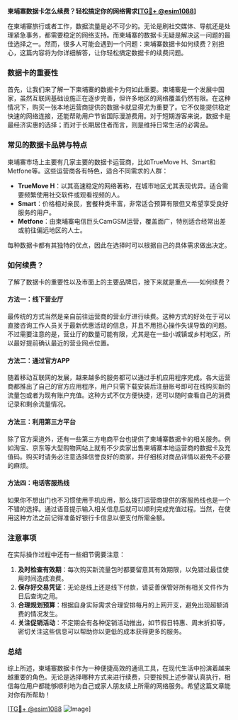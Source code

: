 **柬埔寨数据卡怎么续费？轻松搞定你的网络需求[[TG💪+ @esim1088](https://t.me/s/esim1088)]**

在柬埔寨旅行或者工作，数据流量是必不可少的。无论是刷社交媒体、导航还是处理紧急事务，都需要稳定的网络支持。而柬埔寨的数据卡无疑是解决这一问题的最佳选择之一。然而，很多人可能会遇到一个问题：柬埔寨数据卡如何续费？别担心，这篇内容将为你详细解答，让你轻松搞定数据卡的续费问题。

### 数据卡的重要性

首先，让我们来了解一下柬埔寨的数据卡为何如此重要。柬埔寨是一个发展中国家，虽然互联网基础设施正在逐步完善，但许多地区的网络覆盖仍然有限。在这种情况下，购买一张本地运营商提供的数据卡就显得尤为重要了。它不仅能提供稳定快速的网络连接，还能帮助用户节省国际漫游费用。对于短期游客来说，数据卡是最经济实惠的选择；而对于长期居住者而言，则是维持日常生活的必需品。

### 常见的数据卡品牌与特点

柬埔寨市场上主要有几家主要的数据卡运营商，比如TrueMove H、Smart和Metfone等。这些运营商各有特色，适合不同需求的人群：

- **TrueMove H**：以其高速稳定的网络著称，在城市地区尤其表现优异。适合需要频繁使用社交软件或观看视频的人。
- **Smart**：价格相对亲民，套餐种类丰富，非常适合预算有限但又希望享受良好服务的用户。
- **Metfone**：由柬埔寨电信巨头CamGSM运营，覆盖面广，特别适合经常出差或前往偏远地区的人士。

每种数据卡都有其独特的优点，因此在选择时可以根据自己的具体需求做出决定。

### 如何续费？

了解了数据卡的重要性以及市面上的主要品牌后，接下来就是重点——如何续费？

#### 方法一：线下营业厅

最传统的方式当然是亲自前往运营商的营业厅进行续费。这种方式的好处在于可以直接咨询工作人员关于最新优惠活动的信息，并且不用担心操作失误导致的问题。不过需要注意的是，营业厅的数量可能有限，尤其是在一些小城镇或乡村地区，所以最好提前确认最近的营业网点位置。

#### 方法二：通过官方APP

随着移动互联网的发展，越来越多的服务都可以通过手机应用程序完成。各大运营商都推出了自己的官方应用程序，用户只需下载安装后注册账号即可在线购买新的流量包或者为现有账户充值。这种方式不仅方便快捷，还可以随时查看自己的消费记录和剩余流量情况。

#### 方法三：利用第三方平台

除了官方渠道外，还有一些第三方电商平台也提供了柬埔寨数据卡的相关服务。例如淘宝、京东等大型购物网站上就有不少卖家出售柬埔寨本地运营商的数据卡及充值码。购买时请务必注意选择信誉良好的商家，并仔细核对商品详情以避免不必要的麻烦。

#### 方法四：电话客服热线

如果你不想出门也不习惯使用手机应用，那么拨打运营商提供的客服热线也是一个不错的选择。通过语音提示输入相关信息后就可以顺利完成充值过程。当然，在使用这种方法之前记得准备好银行卡信息以便支付所需金额。

### 注意事项

在实际操作过程中还有一些细节需要注意：

1. **及时检查有效期**：每次购买新流量包时都要留意其有效期限，以免错过最佳使用时间造成浪费。
2. **保存好交易凭证**：无论是线上还是线下付款，请妥善保管好所有相关文件作为日后查询之用。
3. **合理规划预算**：根据自身实际需求合理安排每月的上网开支，避免出现超额消费的情况发生。
4. **关注促销活动**：不定期会有各种促销活动推出，如节假日特惠、周末折扣等，密切关注这些信息可以帮助你以更低的成本获得更多的服务。

### 总结

综上所述，柬埔寨数据卡作为一种便捷高效的通讯工具，在现代生活中扮演着越来越重要的角色。无论是选择哪种方式来进行续费，只要按照上述步骤认真执行，相信每位用户都能够顺利地为自己或家人朋友续上所需的网络服务。希望这篇文章能对你有所帮助！

[[TG💪+ @esim1088](https://t.me/s/esim1088) ![Image](https://i.postimg.cc/4NQfJmqS/Snipaste-2025-05-13-00-14-12.png)]